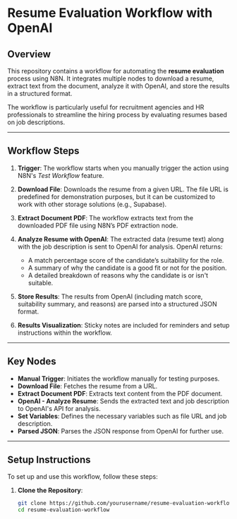 # Resume Evaluation Workflow with OpenAI

## Overview

This repository contains a workflow for automating the **resume evaluation** process using N8N. It integrates multiple nodes to download a resume, extract text from the document, analyze it with OpenAI, and store the results in a structured format.

The workflow is particularly useful for recruitment agencies and HR professionals to streamline the hiring process by evaluating resumes based on job descriptions.

---

## Workflow Steps

1. **Trigger**: The workflow starts when you manually trigger the action using N8N's *Test Workflow* feature.
   
2. **Download File**: Downloads the resume from a given URL. The file URL is predefined for demonstration purposes, but it can be customized to work with other storage solutions (e.g., Supabase).

3. **Extract Document PDF**: The workflow extracts text from the downloaded PDF file using N8N’s PDF extraction node.

4. **Analyze Resume with OpenAI**: The extracted data (resume text) along with the job description is sent to OpenAI for analysis. OpenAI returns:
   - A match percentage score of the candidate’s suitability for the role.
   - A summary of why the candidate is a good fit or not for the position.
   - A detailed breakdown of reasons why the candidate is or isn't suitable.

5. **Store Results**: The results from OpenAI (including match score, suitability summary, and reasons) are parsed into a structured JSON format.

6. **Results Visualization**: Sticky notes are included for reminders and setup instructions within the workflow.

---

## Key Nodes

- **Manual Trigger**: Initiates the workflow manually for testing purposes.
- **Download File**: Fetches the resume from a URL.
- **Extract Document PDF**: Extracts text content from the PDF document.
- **OpenAI - Analyze Resume**: Sends the extracted text and job description to OpenAI's API for analysis.
- **Set Variables**: Defines the necessary variables such as file URL and job description.
- **Parsed JSON**: Parses the JSON response from OpenAI for further use.

---

## Setup Instructions

To set up and use this workflow, follow these steps:

1. **Clone the Repository**:
   ```bash
   git clone https://github.com/yourusername/resume-evaluation-workflow.git
   cd resume-evaluation-workflow
